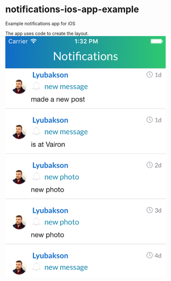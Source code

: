 # notifications-ios-app-example
Example notifications app for iOS  

The app uses code to create the layout.  
![App Screenshot](https://github.com/mvelikov/notifications-ios-app-example/blob/master/screenshot.png)
